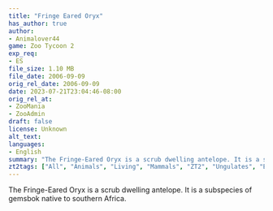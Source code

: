 ```yaml
---
title: "Fringe Eared Oryx"
has_author: true
author: 
- Animalover44
game: Zoo Tycoon 2
exp_req:
- ES
file_size: 1.10 MB
file_date: 2006-09-09
orig_rel_date: 2006-09-09
date: 2023-07-21T23:04:46-08:00
orig_rel_at: 
- ZooMania
- ZooAdmin
draft: false
license: Unknown
alt_text: 
languages:
- English
summary: "The Fringe-Eared Oryx is a scrub dwelling antelope. It is a subspecies of gemsbok native to southern Africa. "
zt2tags: ["All", "Animals", "Living", "Mammals", "ZT2", "Ungulates", "Endangered Species", "African"]
---
```


The Fringe-Eared Oryx is a scrub dwelling antelope. It is a subspecies of gemsbok native to southern Africa. 
